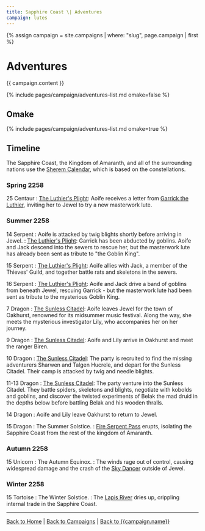 ```yaml
---
title: Sapphire Coast \| Adventures
campaign: lutes
---
```


{% assign campaign = site.campaigns | where: "slug", page.campaign | first %}

# Adventures

{{ campaign.content }}

{% include pages/campaign/adventures-list.md omake=false %}

## Omake

{% include pages/campaign/adventures-list.md omake=true %}

## Timeline

The Sapphire Coast, the Kingdom of Amaranth, and all of the surrounding nations use the [Sherem Calendar]({{site.baseurl}}/campaigns/wellspring/setting/daily-life#calendar), which is based on the constellations.

### Spring 2258

25 Centaur
: [The Luthier's Plight]({{site.baseurl}}/campaigns/lutes/adventures/luthiers-plight): Aoife receives a letter from [Garrick the Luthier]({{site.baseurl}}/campaigns/lutes/characters/thea-garrick), inviting her to Jewel to try a new masterwork lute.

### Summer 2258

14 Serpent
: Aoife is attacked by twig blights shortly before arriving in Jewel.
: [The Luthier's Plight]({{site.baseurl}}/campaigns/lutes/adventures/luthiers-plight): Garrick has been abducted by goblins. Aoife and Jack descend into the sewers to rescue her, but the masterwork lute has already been sent as tribute to "the Goblin King".

15 Serpent
: [The Luthier's Plight]({{site.baseurl}}/campaigns/lutes/adventures/luthiers-plight): Aoife allies with Jack, a member of the Thieves' Guild, and together battle rats and skeletons in the sewers.

16 Serpent
: [The Luthier's Plight]({{site.baseurl}}/campaigns/lutes/adventures/luthiers-plight): Aoife and Jack drive a band of goblins from beneath Jewel, rescuing Garrick - but the masterwork lute had been sent as tribute to the mysterious Goblin King.

7 Dragon
: [The Sunless Citadel]({{site.baseurl}}/campaigns/lutes/adventures/sunless-citadel): Aoife leaves Jewel for the town of Oakhurst, renowned for its midsummer music festival. Along the way, she meets the mysterious investigator Lily, who accompanies her on her journey.

9 Dragon
: [The Sunless Citadel]({{site.baseurl}}/campaigns/lutes/adventures/sunless-citadel): Aoife and Lily arrive in Oakhurst and meet the ranger Biren.

10 Dragon
: [The Sunless Citadel]({{site.baseurl}}/campaigns/lutes/adventures/sunless-citadel): The party is recruited to find the missing adventurers Sharwen and Talgen Hucrele, and depart for the Sunless Citadel. Their camp is attacked by twig and needle blights.

11-13 Dragon
: [The Sunless Citadel]({{site.baseurl}}/campaigns/lutes/adventures/sunless-citadel): The party venture into the Sunless Citadel. They battle spiders, skeletons and blights, negotiate with kobolds and goblins, and discover the twisted experiments of Belak the mad druid in the depths below before battling Belak and his wooden thralls.

14 Dragon
: Aoife and Lily leave Oakhurst to return to Jewel.

15 Dragon
: The Summer Solstice.
: [Fire Serpent Pass]({{site.baseurl}}/campaigns/lutes/setting/geography#fire-serpent-pass) erupts, isolating the Sapphire Coast from the rest of the kingdom of Amaranth.

### Autumn 2258

15 Unicorn
: The Autumn Equinox.
: The winds rage out of control, causing widespread damage and the crash of the [Sky Dancer]({{site.baseurl}}/campaigns/lutes/setting/geography/city-of-jewel#the-sky-dancer) outside of Jewel.

### Winter 2258

15 Tortoise
: The Winter Solstice.
: The [Lapis River]({{site.baseurl}}/campaigns/lutes/setting/geography#lapis-river) dries up, crippling internal trade in the Sapphire Coast.

---

[Back to Home]({{site.baseurl}}/)
|
[Back to Campaigns]({{site.baseurl}}/campaigns)
|
[Back to {{campaign.name}}]({{site.baseurl}}/campaigns/{{campaign.slug}})
